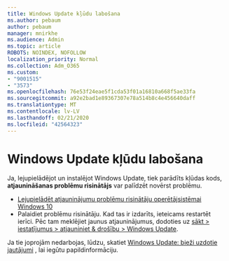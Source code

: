 ```yaml
---
title: Windows Update kļūdu labošana
ms.author: pebaum
author: pebaum
manager: mnirkhe
ms.audience: Admin
ms.topic: article
ROBOTS: NOINDEX, NOFOLLOW
localization_priority: Normal
ms.collection: Adm_O365
ms.custom:
- "9001515"
- "3573"
ms.openlocfilehash: 76e53f24eae5f1cda53f01a16810a668f5ae33fa
ms.sourcegitcommit: a92e2bad1e89367307e78a514b8c4e456640daff
ms.translationtype: MT
ms.contentlocale: lv-LV
ms.lasthandoff: 02/21/2020
ms.locfileid: "42564323"
---
```

# <a name="fix-windows-update-errors"></a>Windows Update kļūdu labošana

Ja, lejupielādējot un instalējot Windows Update, tiek parādīts kļūdas kods, **atjaunināšanas problēmu risinātājs** var palīdzēt novērst problēmu.

- [Lejupielādēt atjauninājumu problēmu risinātāju operētājsistēmai Windows 10](https://support.microsoft.com/en-us/help/4027322/windows-update-troubleshooter)
- Palaidiet problēmu risinātāju. Kad tas ir izdarīts, ieteicams restartēt ierīci. Pēc tam meklējiet jaunus atjauninājumus, dodoties uz [sākt > iestatījumus > atjauniniet & drošību > Windows Update](ms-settings:windowsupdate).

Ja tie joprojām nedarbojas, lūdzu, skatiet [Windows Update: bieži uzdotie jautājumi](https://support.microsoft.com/help/12373/windows-update-faq) , lai iegūtu papildinformāciju.
